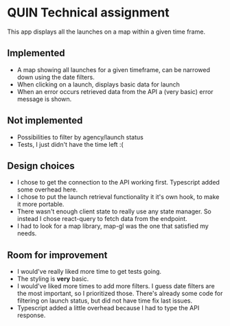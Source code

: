 # QUIN Technical assignment

This app displays all the launches on a map within a given time frame.

## Implemented

- A map showing all launches for a given timeframe, can be narrowed down using the date filters.
- When clicking on a launch, displays basic data for launch
- When an error occurs retrieved data from the API a (very basic) error message is shown.

## Not implemented

- Possibilities to filter by agency/launch status
- Tests, I just didn't have the time left :(

## Design choices

- I chose to get the connection to the API working first. Typescript added some overhead here.
- I chose to put the launch retrieval functionality it it's own hook, to make it more portable.
- There wasn't enough client state to really use any state manager. So instead I chose react-query to fetch data from the endpoint.
- I had to look for a map library, map-gl was the one that satisfied my needs.

## Room for improvement

- I would've really liked more time to get tests going.
- The styling is **very** basic.
- I would've liked more times to add more filters. I guess date filters are the most important, so I prioritized those. There's already some code for filtering on launch status, but did not have time fix last issues.
- Typescript added a little overhead because I had to type the API response.
